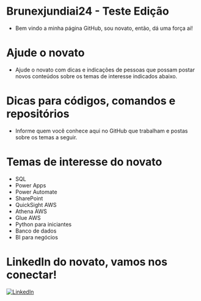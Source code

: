 # Brunexjundiai24 - Teste Edição

- Bem vindo a minha página GitHub, sou novato, então, dá uma força ai!

# Ajude o novato

- Ajude o novato com dicas e indicações de pessoas que possam postar novos conteúdos sobre os temas de interesse indicados abaixo. 

# Dicas para códigos, comandos e repositórios

- Informe quem você conhece aqui no GitHub que trabalham e postas sobre os temas a seguir. 

# Temas de interesse do novato

- SQL
- Power Apps
- Power Automate
- SharePoint
- QuickSight AWS
- Athena AWS
- Glue AWS
- Python para iniciantes
- Banco de dados
- BI para negócios

# LinkedIn do novato, vamos nos conectar!

[![LinkedIn](https://img.shields.io/badge/Linkedin-FFF?style=for-the-badge&logo=linkedin&logoColor=00f)](https://www.linkedin.com/in/brunofalmeida88/)
